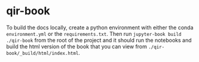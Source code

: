 # qir-book

To build the docs locally, create a python environment with either the conda `environment.yml` or the `requirements.txt`.
Then run `jupyter-book build ./qir-book` from the root of the project and it should run the notebooks and build the html version of the book that you can view from `./qir-book/_build/html/index.html`.